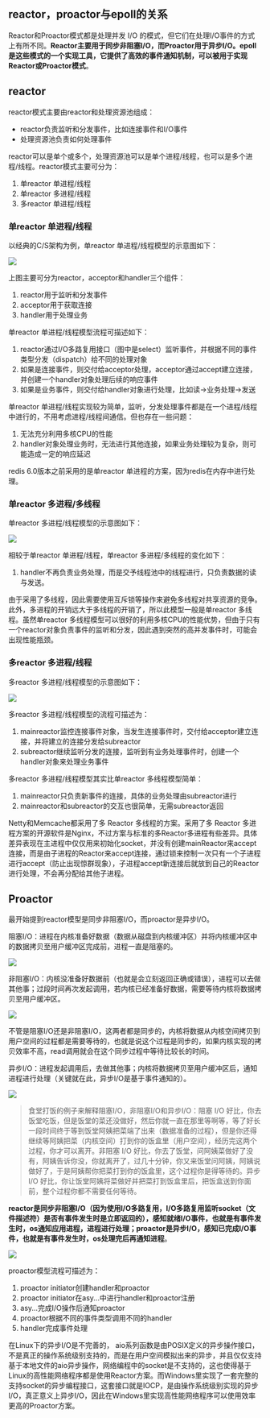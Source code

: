 ## reactor，proactor与epoll的关系

Reactor和Proactor模式都是处理并发 I/O 的模式，但它们在处理I/O事件的方式上有所不同。**Reactor主要用于同步非阻塞I/O，而Proactor用于异步I/O。epoll 是这些模式的一个实现工具，它提供了高效的事件通知机制，可以被用于实现Reactor或Proactor模式**。

## reactor

reactor模式主要由reactor和处理资源池组成：

- reactor负责监听和分发事件，比如连接事件和I/O事件
- 处理资源池负责如何处理事件

reactor可以是单个或多个，处理资源池可以是单个进程/线程，也可以是多个进程/线程。reactor模式主要可分为：

1. 单reactor 单进程/线程
2. 单reactor 多进程/线程
3. 多reactor 单进程/线程

### 单reactor 单进程/线程

以经典的C/S架构为例，单reactor 单进程/线程模型的示意图如下：

<img src="https://cdn.xiaolincoding.com/gh/xiaolincoder/ImageHost4@main/%E6%93%8D%E4%BD%9C%E7%B3%BB%E7%BB%9F/Reactor/%E5%8D%95Reactor%E5%8D%95%E8%BF%9B%E7%A8%8B.png">

上图主要可分为reactor，acceptor和handler三个组件：

1. reactor用于监听和分发事件
2. acceptor用于获取连接
3. handler用于处理业务

单reactor 单进程/线程模型流程可描述如下：

1. reactor通过I/O多路复用接口（图中是select）监听事件，并根据不同的事件类型分发（dispatch）给不同的处理对象
2. 如果是连接事件，则交付给acceptor处理，acceptor通过accept建立连接，并创建一个handler对象处理后续的响应事件
3. 如果是业务事件，则交付给handler对象进行处理，比如读->业务处理->发送

单reactor 单进程/线程实现较为简单，监听，分发处理事件都是在一个进程/线程中进行的，不用考虑进程/线程间通信。但也存在一些问题：

1. 无法充分利用多核CPU的性能
2. handler对象处理业务时，无法进行其他连接，如果业务处理较为复杂，则可能造成一定的响应延迟

redis 6.0版本之前采用的是单reactor 单进程的方案，因为redis在内存中进行处理。

### 单reactor 多进程/多线程

单reactor 多进程/线程模型的示意图如下：

<img src="https://cdn.xiaolincoding.com/gh/xiaolincoder/ImageHost4@main/%E6%93%8D%E4%BD%9C%E7%B3%BB%E7%BB%9F/Reactor/%E5%8D%95Reactor%E5%A4%9A%E7%BA%BF%E7%A8%8B.png">

相较于单reactor 单进程/线程，单reactor 多进程/多线程的变化如下：

1. handler不再负责业务处理，而是交予线程池中的线程进行，只负责数据的读与发送。

由于采用了多线程，因此需要使用互斥锁等操作来避免多线程对共享资源的竞争。此外，多进程的开销远大于多线程的开销了，所以此模型一般是单reactor 多线程。虽然单reactor 多线程模型可以很好的利用多核CPU的性能优势，但由于只有一个reactor对象负责事件的监听和分发，因此遇到突然的高并发事件时，可能会出现性能瓶颈。

### 多reactor 多进程/线程

多reactor 多进程/线程模型的示意图如下：

<img src="https://cdn.xiaolincoding.com/gh/xiaolincoder/ImageHost4@main/%E6%93%8D%E4%BD%9C%E7%B3%BB%E7%BB%9F/Reactor/%E4%B8%BB%E4%BB%8EReactor%E5%A4%9A%E7%BA%BF%E7%A8%8B.png">


多reactor 多进程/线程模型的流程可描述为：

1. mainreactor监控连接事件对象，当发生连接事件时，交付给acceptor建立连接，并将建立的连接分发给subreactor
2. subreactor继续监听分发的连接，监听到有业务处理事件时，创建一个handler对象来处理业务事件

多reactor 多进程/线程模型其实比单reactor 多线程模型简单：

1. mainreactor只负责新事件的连接，具体的业务处理由subreactor进行
2. mainreactor和subreactor的交互也很简单，无需subreactor返回

Netty和Memcache都采用了多 Reactor 多线程的方案。采用了多 Reactor 多进程方案的开源软件是Nginx，不过方案与标准的多Reactor多进程有些差异。具体差异表现在主进程中仅仅用来初始化socket，并没有创建mainReactor来accept连接，而是由子进程的Reactor来accept连接，通过锁来控制一次只有一个子进程进行accept（防止出现惊群现象），子进程accept新连接后就放到自己的Reactor进行处理，不会再分配给其他子进程。

## Proactor

最开始提到reactor模型是同步非阻塞I/O，而proactor是异步I/O。

阻塞I/O：进程在内核准备好数据（数据从磁盘到内核缓冲区）并将内核缓冲区中的数据拷贝至用户缓冲区完成前，进程一直是阻塞的。

<img src="https://cdn.xiaolincoding.com/gh/xiaolincoder/ImageHost/%E6%93%8D%E4%BD%9C%E7%B3%BB%E7%BB%9F/%E6%96%87%E4%BB%B6%E7%B3%BB%E7%BB%9F/%E9%98%BB%E5%A1%9E%20I_O.png">

非阻塞I/O：内核没准备好数据前（也就是会立刻返回正确或错误），进程可以去做其他事；过段时间再次发起调用，若内核已经准备好数据，需要等待内核将数据拷贝至用户缓冲区。

<img src="https://cdn.xiaolincoding.com/gh/xiaolincoder/ImageHost/%E6%93%8D%E4%BD%9C%E7%B3%BB%E7%BB%9F/%E6%96%87%E4%BB%B6%E7%B3%BB%E7%BB%9F/%E9%9D%9E%E9%98%BB%E5%A1%9E%20I_O%20.png">

不管是阻塞I/O还是非阻塞I/O，这两者都是同步的，内核将数据从内核空间拷贝到用户空间的过程都是需要等待的，也就是说这个过程是同步的，如果内核实现的拷贝效率不高，read调用就会在这个同步过程中等待比较长的时间。

异步I/O：进程发起调用后，去做其他事；内核将数据拷贝至用户缓冲区后，通知进程进行处理（关键就在此，异步I/O是基于事件通知的）。

<img src="https://cdn.xiaolincoding.com/gh/xiaolincoder/ImageHost/%E6%93%8D%E4%BD%9C%E7%B3%BB%E7%BB%9F/%E6%96%87%E4%BB%B6%E7%B3%BB%E7%BB%9F/%E5%BC%82%E6%AD%A5%20I_O.png">

> 食堂打饭的例子来解释阻塞I/O，非阻塞I/O和异步I/O：阻塞 I/O 好比，你去饭堂吃饭，但是饭堂的菜还没做好，然后你就一直在那里等啊等，等了好长一段时间终于等到饭堂阿姨把菜端了出来（数据准备的过程），但是你还得继续等阿姨把菜（内核空间）打到你的饭盒里（用户空间），经历完这两个过程，你才可以离开。非阻塞 I/O 好比，你去了饭堂，问阿姨菜做好了没有，阿姨告诉你没，你就离开了，过几十分钟，你又来饭堂问阿姨，阿姨说做好了，于是阿姨帮你把菜打到你的饭盒里，这个过程你是得等待的。异步 I/O 好比，你让饭堂阿姨将菜做好并把菜打到饭盒里后，把饭盒送到你面前，整个过程你都不需要任何等待。

**reactor是同步非阻塞I/O（因为使用I/O多路复用，I/O多路复用监听socket（文件描述符）是否有事件发生时是立即返回的），感知就绪I/O事件，也就是有事件发生时，os通知应用进程，进程进行处理；proactor是异步I/O，感知已完成I/O事件，也就是有事件发生时，os处理完后再通知进程**。


<img src="https://cdn.xiaolincoding.com/gh/xiaolincoder/ImageHost4@main/%E6%93%8D%E4%BD%9C%E7%B3%BB%E7%BB%9F/Reactor/Proactor.png">

proactor模型流程可描述为：

1. proactor initiator创建handler和proactor
2. proactor initiator在asy...中进行handler和proactor注册
3. asy...完成I/O操作后通知proactor
4. proactor根据不同的事件类型调用不同的handler
5. handler完成事件处理

在Linux下的异步I/O是不完善的， aio系列函数是由POSIX定义的异步操作接口，不是真正的操作系统级别支持的，而是在用户空间模拟出来的异步，并且仅仅支持基于本地文件的aio异步操作，网络编程中的socket是不支持的，这也使得基于Linux的高性能网络程序都是使用Reactor方案。而Windows里实现了一套完整的支持socket的异步编程接口，这套接口就是IOCP，是由操作系统级别实现的异步I/O，真正意义上异步I/O，因此在Windows里实现高性能网络程序可以使用效率更高的Proactor方案。

